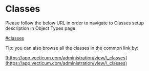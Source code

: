 # Classes

Please follow the below URL in order to navigate to Classes setup description in Object Types page:

[#classes](object-types.md#classes "mention")

Tip: you can also browse all the classes in the common link by:

[https://app.vecticum.com/administration/view/\_classes](https://app.vecticum.com/administration/view/\_classes)
